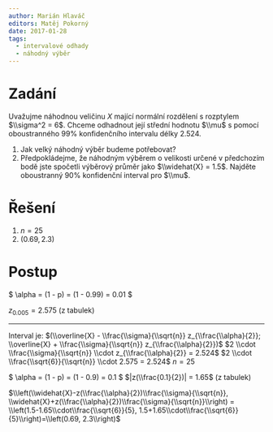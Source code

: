 ```yaml
---
author: Marián Hlaváč
editors: Matěj Pokorný
date: 2017-01-28
tags:
  - intervalové odhady
  - náhodný výběr
---
```


# Zadání

Uvažujme náhodnou veličinu $X$ mající normální rozdělení s rozptylem $\\sigma^2 = 6$.
Chceme odhadnout její střední hodnotu $\\mu$ s pomocí oboustranného 99% konfidenčního intervalu délky $2.524$.

1. Jak velký náhodný výběr budeme potřebovat?
2. Předpokládejme, že náhodným výběrem o velikosti určené v předchozím bodě jste spočetli výběrový průměr jako $\\widehat{X} = 1.5$. Najděte oboustranný 90% konfidenční interval pro $\\mu$.

# Řešení

1. $n = 25$
2. $(0.69, 2.3)$

# Postup

$ \\alpha = (1 - p) = (1 - 0.99) = 0.01 $

$z_{0.005} = 2.575$ (z tabulek)

---

Interval je: $(\\overline{X} - \\frac{\\sigma}{\\sqrt{n}} z_{\\frac{\\alpha}{2}}; \\overline{X} + \\frac{\\sigma}{\\sqrt{n}} z_{\\frac{\\alpha}{2}})$
$2 \\cdot \\frac{\\sigma}{\\sqrt{n}} \\cdot z_{\\frac{\\alpha}{2}} = 2.524$
$2 \\cdot \\frac{\\sqrt{6}}{\\sqrt{n}} \\cdot 2.575 = 2.524$
$n = 25$


$ \\alpha = (1 - p) = (1 - 0.9) = 0.1 $
$|z(\\frac{0.1}{2})| = 1.65$ (z tabulek)

$\\left(\\widehat{X}-z(\\frac{\\alpha}{2})\\frac{\\sigma}{\\sqrt{n}}, \\widehat{X}+z(\\frac{\\alpha}{2})\\frac{\\sigma}{\\sqrt{n}}\\right) = \\left(1.5-1.65\\cdot\\frac{\\sqrt{6}}{5}, 1.5+1.65\\cdot\\frac{\\sqrt{6}}{5}\\right)=\\left(0.69, 2.3\\right)$
